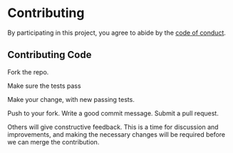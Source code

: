 # Contributing


By participating in this project,
you agree to abide by the [code of conduct](https://github.com/SakizciAdam/Pathfinding/blob/main/CODE_OF_CONDUCT.md).

## Contributing Code

Fork the repo.

Make sure the tests pass

Make your change, with new passing tests.

Push to your fork. Write a good commit message. Submit a pull request.

Others will give constructive feedback.
This is a time for discussion and improvements,
and making the necessary changes will be required before we can
merge the contribution.

